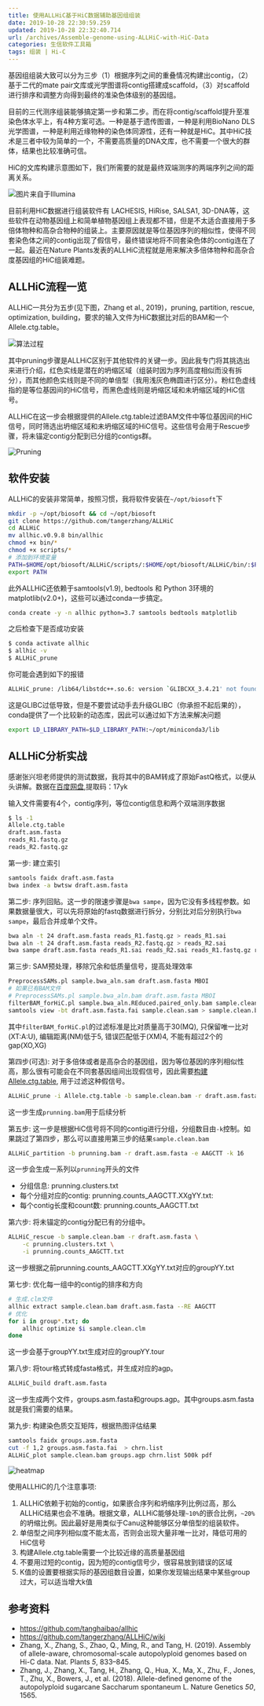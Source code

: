 ```yaml
---
title: 使用ALLHiC基于HiC数据辅助基因组组装
date: 2019-10-28 22:30:59.259
updated: 2019-10-28 22:32:40.714
url: /archives/Assemble-genome-using-ALLHiC-with-HiC-Data
categories: 生信软件工具箱
tags: 组装 | Hi-C
---
```



基因组组装大致可以分为三步（1）根据序列之间的重叠情况构建出contig，（2）基于二代的mate pair文库或光学图谱将contig搭建成scaffold，（3）对scaffold进行排序和调整方向得到最终的准染色体级别的基因组。

目前的三代测序组装能够搞定第一步和第二步。而在将contig/scaffold提升至准染色体水平上，有4种方案可选。一种是基于遗传图谱，一种是利用BioNano DLS光学图谱，一种是利用近缘物种的染色体同源性，还有一种就是HiC。其中HiC技术是三者中较为简单的一个，不需要高质量的DNA文库，也不需要一个很大的群体，结果也比较准确可信。

HiC的文库构建示意图如下，我们所需要的就是最终双端测序的两端序列之间的距离关系。

![图片来自于Illumina](https://halo-1252249331.cos.ap-shanghai.myqcloud.com/upload/2019/10/hi-c-3c-seq-capture-c-9f0946eb49b74725af32b32e0e57bad5.png)

目前利用HiC数据进行组装软件有 LACHESIS, HiRise, SALSA1, 3D-DNA等，这些软件在动物基因组上和简单植物基因组上表现都不错，但是不太适合直接用于多倍体物种和高杂合物种的组装上。主要原因就是等位基因序列的相似性，使得不同套染色体之间的contig出现了假信号，最终错误地将不同套染色体的contig连在了一起。最近在Nature Plants发表的ALLHiC流程就是用来解决多倍体物种和高杂合度基因组的HiC组装难题。

## ALLHiC流程一览

ALLHiC一共分为五步(见下图，Zhang et al., 2019)，pruning, partition, rescue, optimization, building，要求的输入文件为HiC数据比对后的BAM和一个Allele.ctg.table。

![算法过程](https://halo-1252249331.cos.ap-shanghai.myqcloud.com/upload/2019/10/image-20191028095337641-8e3338626c334a8cb9795cb96f020d62.png)

其中pruning步骤是ALLHiC区别于其他软件的关键一步。因此我专门将其挑选出来进行介绍，红色实线是潜在的坍缩区域（组装时因为序列高度相似而没有拆分），而其他颜色实线则是不同的单倍型（我用浅灰色椭圆进行区分）。粉红色虚线指的是等位基因间的HiC信号，而黑色虚线则是坍缩区域和未坍缩区域的HiC信号。

ALLHiC在这一步会根据提供的Allele.ctg.table过滤BAM文件中等位基因间的HiC信号，同时筛选出坍缩区域和未坍缩区域的HiC信号。这些信号会用于Rescue步骤，将未锚定contig分配到已分组的contigs群。

![Pruning](https://halo-1252249331.cos.ap-shanghai.myqcloud.com/upload/2019/10/image-20191028132758309-53e1f2a9f127465ba8a902441cd69d02.png)

## 软件安装

ALLHiC的安装非常简单，按照习惯，我将软件安装在`~/opt/biosoft`下

```bash
mkdir -p ~/opt/biosoft && cd ~/opt/biosoft 
git clone https://github.com/tangerzhang/ALLHiC
cd ALLHiC
mv allhic.v0.9.8 bin/allhic
chmod +x bin/*
chmod +x scripts/*  
# 添加到环境变量
PATH=$HOME/opt/biosoft/ALLHiC/scripts/:$HOME/opt/biosoft/ALLHiC/bin/:$PATH
export PATH
```

此外ALLHiC还依赖于samtools(v1.9), bedtools 和 Python 3环境的matplotlib(v2.0+)，这些可以通过conda一步搞定。

```bash
conda create -y -n allhic python=3.7 samtools bedtools matplotlib
```

之后检查下是否成功安装

```bash
$ conda activate allhic
$ allhic -v
$ ALLHiC_prune
```

你可能会遇到如下的报错

```bash
ALLHiC_prune: /lib64/libstdc++.so.6: version `GLIBCXX_3.4.21' not found (required by ALLHiC_prune)
```

这是GLIBC过低导致，但是不要尝试动手去升级GLIBC（你承担不起后果的），conda提供了一个比较新的动态库，因此可以通过如下方法来解决问题

```bash
export LD_LIBRARY_PATH=$LD_LIBRARY_PATH:~/opt/miniconda3/lib
```

## ALLHiC分析实战

感谢张兴坦老师提供的测试数据，我将其中的BAM转成了原始FastQ格式，以便从头讲解。数据在[百度网盘](https://pan.baidu.com/s/1_7VI127eCmYaO_3ukfN67Q),提取码：17yk

输入文件需要有4个，contig序列，等位contig信息和两个双端测序数据

```bash
$ ls -1
Allele.ctg.table
draft.asm.fasta
reads_R1.fastq.gz
reads_R2.fastq.gz
```

第一步: 建立索引

```bash
samtools faidx draft.asm.fasta 
bwa index -a bwtsw draft.asm.fasta  
```

第二步: 序列回贴。这一步的限速步骤是`bwa sampe`，因为它没有多线程参数。如果数据量很大，可以先将原始的fastq数据进行拆分，分别比对后分别执行`bwa sampe`，最后合并成单个文件。

```bash
bwa aln -t 24 draft.asm.fasta reads_R1.fastq.gz > reads_R1.sai  
bwa aln -t 24 draft.asm.fasta reads_R2.fastq.gz > reads_R2.sai  
bwa sampe draft.asm.fasta reads_R1.sai reads_R2.sai reads_R1.fastq.gz reads_R2.fastq.gz > sample.bwa_aln.sam  
```

第三步: SAM预处理，移除冗余和低质量信号，提高处理效率

```bash
PreprocessSAMs.pl sample.bwa_aln.sam draft.asm.fasta MBOI
# 如果已有BAM文件
# PreprocessSAMs.pl sample.bwa_aln.bam draft.asm.fasta MBOI
filterBAM_forHiC.pl sample.bwa_aln.REduced.paired_only.bam sample.clean.sam
samtools view -bt draft.asm.fasta.fai sample.clean.sam > sample.clean.bam
```

其中`filterBAM_forHiC.pl`的过滤标准是比对质量高于30(MQ), 只保留唯一比对(XT:A:U), 编辑距离(NM)低于5, 错误匹配低于(XM)4,  不能有超过2个的gap(XO,XG)

第四步(可选):  对于多倍体或者是高杂合的基因组，因为等位基因的序列相似性高，那么很有可能会在不同套基因组间出现假信号，因此需要[构建Allele.ctg.table](https://github.com/tangerzhang/ALLHiC/wiki/ALLHiC:-identify-allelic-contigs), 用于过滤这种假信号。

```bash
ALLHiC_prune -i Allele.ctg.table -b sample.clean.bam -r draft.asm.fasta  
```

这一步生成`prunning.bam`用于后续分析

第五步: 这一步是根据HiC信号将不同的contig进行分组，分组数目由`-k`控制。如果跳过了第四步，那么可以直接用第三步的结果`sample.clean.bam`

```bash
ALLHiC_partition -b prunning.bam -r draft.asm.fasta -e AAGCTT -k 16  
```

这一步会生成一系列以`prunning`开头的文件

- 分组信息: prunning.clusters.txt
- 每个分组对应的contig: prunning.counts_AAGCTT.XXgYY.txt: 
- 每个contig长度和count数: prunning.counts_AAGCTT.txt

第六步: 将未锚定的contig分配已有的分组中。

```bash
ALLHiC_rescue -b sample.clean.bam -r draft.asm.fasta \
    -c prunning.clusters.txt \
    -i prunning.counts_AAGCTT.txt
```

这一步根据之前prunning.counts_AAGCTT.XXgYY.txt对应的groupYY.txt

第七步: 优化每一组中的contig的排序和方向

```bash
# 生成.clm文件
allhic extract sample.clean.bam draft.asm.fasta --RE AAGCTT  
# 优化
for i in group*.txt; do
    allhic optimize $i sample.clean.clm
done
```

这一步会基于groupYY.txt生成对应的groupYY.tour

第八步: 将tour格式转成fasta格式，并生成对应的agp。

```bash
ALLHiC_build draft.asm.fasta  
```

这一步生成两个文件，groups.asm.fasta和groups.agp。其中groups.asm.fasta就是我们需要的结果。

第九步: 构建染色质交互矩阵，根据热图评估结果

```bash
samtools faidx groups.asm.fasta
cut -f 1,2 groups.asm.fasta.fai  > chrn.list
ALLHiC_plot sample.clean.bam groups.agp chrn.list 500k pdf
```

![heatmap](https://halo-1252249331.cos.ap-shanghai.myqcloud.com/upload/2019/10/image-20191028191408460-bd640b324fbc49a5a1044e56970d664c.png)

使用ALLHiC的几个注意事项:

1. ALLHiC依赖于初始的contig，如果嵌合序列和坍缩序列比例过高，那么ALLHiC结果也会不准确。根据文章，ALLHiC能够处理`~10%`的嵌合比例，`~20%`的坍缩比例。因此最好是用类似于Canu这种能够区分单倍型的组装软件。
1. 单倍型之间序列相似度不能太高，否则会出现大量非唯一比对，降低可用的HiC信号
1.  构建Allele.ctg.table需要一个比较近缘的高质量基因组
1. 不要用过短的contig，因为短的contig信号少，很容易放到错误的区域
1. K值的设置要根据实际的基因组数目设置，如果你发现输出结果中某些group过大，可以适当增大k值

## 参考资料

- <https://github.com/tanghaibao/allhic>
- <https://github.com/tangerzhang/ALLHiC/wiki>
- Zhang, X., Zhang, S., Zhao, Q., Ming, R., and Tang, H. (2019). Assembly of allele-aware, chromosomal-scale autopolyploid genomes based on Hi-C data. Nat. Plants *5*, 833–845.
- Zhang, J., Zhang, X., Tang, H., Zhang, Q., Hua, X., Ma, X., Zhu, F., Jones, T., Zhu, X., Bowers, J., et al. (2018). Allele-defined genome of the autopolyploid sugarcane Saccharum spontaneum L. Nature Genetics *50*, 1565.
